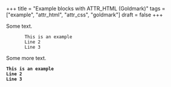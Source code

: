 +++
title = "Example blocks with ATTR_HTML (Goldmark)"
tags = ["example", "attr_html", "attr_css", "goldmark"]
draft = false
+++

Some text.

<style>.indent-block { padding-left: 50px;  }</style>

<div class="indent-block">

```text
This is an example
Line 2
Line 3
```
</div>

Some more text.

<style>.heavy { font-weight: bold;  }</style>

<div class="heavy">

```text { linenos=table, linenostart=1 }
This is an example
Line 2
Line 3
```
</div>
